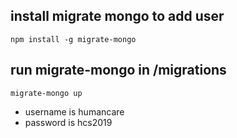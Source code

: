 ## install migrate mongo to add user
`npm install -g migrate-mongo`

## run migrate-mongo in /migrations
`migrate-mongo up`
* username is humancare
* password is hcs2019